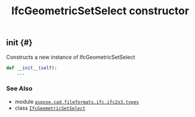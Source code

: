 ﻿---
title: IfcGeometricSetSelect constructor
second_title: Aspose.CAD for Python via .NET API References
description: 
type: docs
weight: 10
url: /python-net/aspose.cad.fileformats.ifc.ifc2x3.types/ifcgeometricsetselect/__init__/
is_root: false
---

## __init__ {#}

Constructs a new instance of IfcGeometricSetSelect



```python
def __init__(self):
    ...
```





### See Also
* module [`aspose.cad.fileformats.ifc.ifc2x3.types`](../../)
* class [`IfcGeometricSetSelect`](/cad/python-net/aspose.cad.fileformats.ifc.ifc2x3.types/ifcgeometricsetselect)
